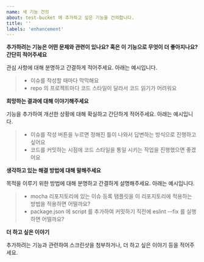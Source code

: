```yaml
---
name: 새 기능 건의
about: test-bucket 에 추가하고 싶은 기능을 건의합니다.
title: ''
labels: 'enhancement'
---
```


**추가하려는 기능은 어떤 문제와 관련이 있나요? 혹은 이 기능으로 무엇이 더 좋아지나요? 간단히 적어주세요**

관심 사항에 대해 분명하고 간결하게 적어주세요. 아래는 예시입니다.

> - 이슈를 작성할 때마다 막막해요
> - repo 의 프로젝트마다 코드 스타일이 달라서 코드 읽기가 어려워요

**희망하는 결과에 대해 이야기해주세요**

기능을 추가하여 개선한 상황에 대해 확실하고 간단하게 적어주세요. 아래는 예시입니다.

> - 이슈를 작성 버튼을 누르면 정해진 틀이 나와서 답변하는 방식으로 진행하고 싶어요
> - 코드를 커밋하는 시점에 코드 스타일을 통일 시키는 작업을 진행했으면 좋겠어요

**생각하고 있는 해결 방법에 대해 말해주세요**

목적을 이루기 위한 방법에 대해 분명하고 간결하게 설명해주세요. 아래는 예시입니다.

> - mocha 리포지토리에 있는 이슈 등록 탬플릿을 이 리포지토리에 적용하는 방법을 적용하면 어떨까요?
> - package.json 에 script 를 추가하여 커밋하기 직전에 eslint --fix 를 실행하면 어떨까요?

**더 하고 싶은 이야기**

추가하려는 기능과 관련하여 스크린샷을 첨부하거나, 더 하고 싶은 이야기 등을 적어주세요.
